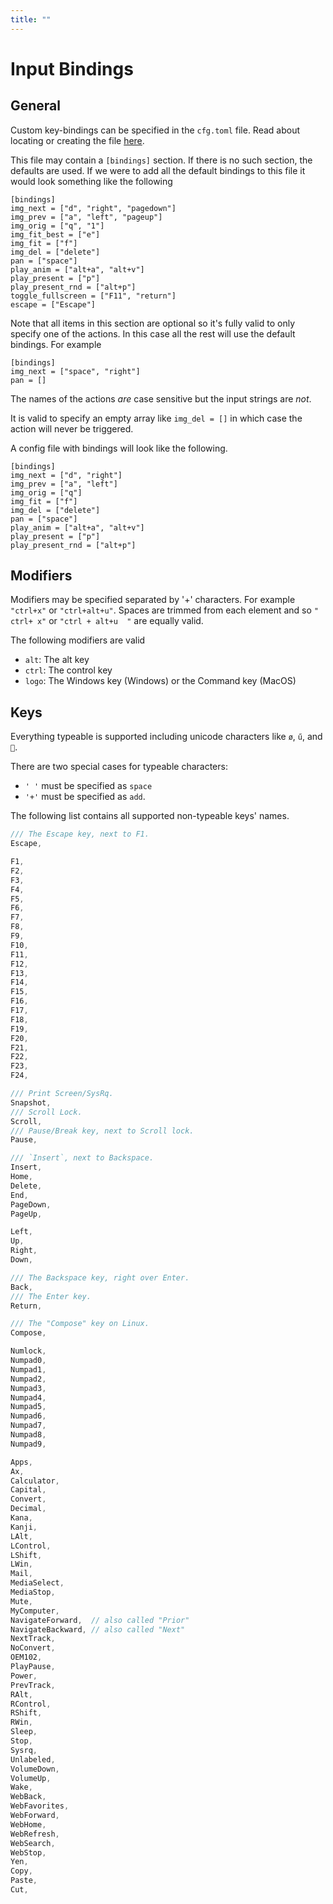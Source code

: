 ```yaml
---
title: ""
---
```


# Input Bindings

## General

Custom key-bindings can be specified in the `cfg.toml` file. Read about locating or creating the file [here](configuration.html).

This file may contain a `[bindings]` section. If there is no such section, the defaults are used. If we were to add all the default bindings to this file it would look something like the following

```
[bindings]
img_next = ["d", "right", "pagedown"]
img_prev = ["a", "left", "pageup"]
img_orig = ["q", "1"]
img_fit_best = ["e"]
img_fit = ["f"]
img_del = ["delete"]
pan = ["space"]
play_anim = ["alt+a", "alt+v"]
play_present = ["p"]
play_present_rnd = ["alt+p"]
toggle_fullscreen = ["F11", "return"]
escape = ["Escape"]
```

Note that all items in this section are optional so it's fully valid to only specify one of the actions. In this case all the rest will use the default bindings. For example

```
[bindings]
img_next = ["space", "right"]
pan = []
```

The names of the actions _are_ case sensitive but the input strings are _not_.

It is valid to specify an empty array like `img_del = []` in which case the action will never be triggered.

A config file with bindings will look like the following.

```
[bindings]
img_next = ["d", "right"]
img_prev = ["a", "left"]
img_orig = ["q"]
img_fit = ["f"]
img_del = ["delete"]
pan = ["space"]
play_anim = ["alt+a", "alt+v"]
play_present = ["p"]
play_present_rnd = ["alt+p"]
```

## Modifiers

Modifiers may be specified separated by '+' characters. For example `"ctrl+x"` or `"ctrl+alt+u"`. Spaces are trimmed from each element and so
`" ctrl+ x"` or `"ctrl + alt+u  "` are equally valid.

The following modifiers are valid

- `alt`: The alt key
- `ctrl`: The control key
- `logo`: The Windows key (Windows) or the Command key (MacOS)

## Keys

Everything typeable is supported including unicode characters like `ø`, `ű`, and `💜`.

There are two special cases for typeable characters:
- `' '` must be specified as `space`
- `'+'` must be specified as `add`.

The following list contains all supported non-typeable keys' names.

```c
/// The Escape key, next to F1.
Escape,

F1,
F2,
F3,
F4,
F5,
F6,
F7,
F8,
F9,
F10,
F11,
F12,
F13,
F14,
F15,
F16,
F17,
F18,
F19,
F20,
F21,
F22,
F23,
F24,

/// Print Screen/SysRq.
Snapshot,
/// Scroll Lock.
Scroll,
/// Pause/Break key, next to Scroll lock.
Pause,

/// `Insert`, next to Backspace.
Insert,
Home,
Delete,
End,
PageDown,
PageUp,

Left,
Up,
Right,
Down,

/// The Backspace key, right over Enter.
Back,
/// The Enter key.
Return,

/// The "Compose" key on Linux.
Compose,

Numlock,
Numpad0,
Numpad1,
Numpad2,
Numpad3,
Numpad4,
Numpad5,
Numpad6,
Numpad7,
Numpad8,
Numpad9,

Apps,
Ax,
Calculator,
Capital,
Convert,
Decimal,
Kana,
Kanji,
LAlt,
LControl,
LShift,
LWin,
Mail,
MediaSelect,
MediaStop,
Mute,
MyComputer,
NavigateForward,  // also called "Prior"
NavigateBackward, // also called "Next"
NextTrack,
NoConvert,
OEM102,
PlayPause,
Power,
PrevTrack,
RAlt,
RControl,
RShift,
RWin,
Sleep,
Stop,
Sysrq,
Unlabeled,
VolumeDown,
VolumeUp,
Wake,
WebBack,
WebFavorites,
WebForward,
WebHome,
WebRefresh,
WebSearch,
WebStop,
Yen,
Copy,
Paste,
Cut,
```

